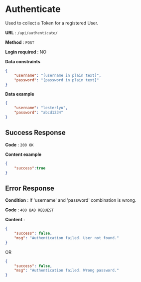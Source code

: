 # Authenticate

Used to collect a Token for a registered User.

**URL** : `/api/authenticate/`

**Method** : `POST`

**Login required** : NO

**Data constraints**

```json
{
    "username": "[username in plain text]",
    "password": "[password in plain text]"
}
```

**Data example**

```json
{
    "username": "lesterlyu",
    "password": "abcd1234"
}
```

## Success Response

**Code** : `200 OK`

**Content example**

```json
{
    "success":true
}
```

## Error Response

**Condition** : If 'username' and 'password' combination is wrong.

**Code** : `400 BAD REQUEST`

**Content** :

```json
{
    "success": false,
    "msg": "Authentication failed. User not found."
}
```
OR
```json
{
    "success": false,
    "msg": "Authentication failed. Wrong password."
}
```